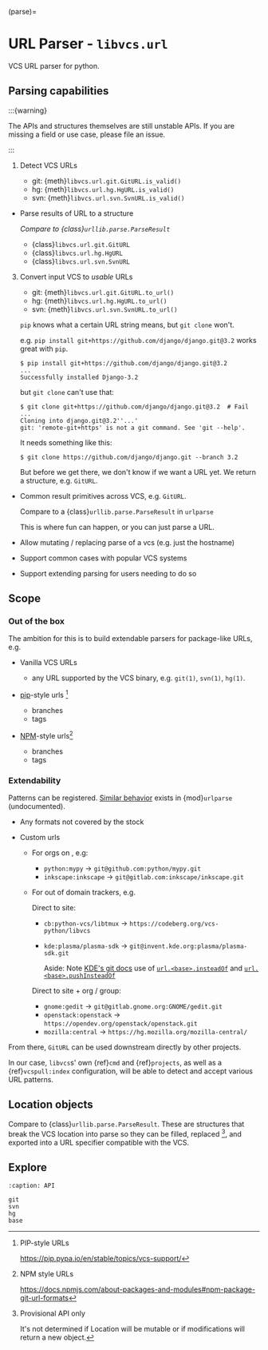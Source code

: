 (parse)=

# URL Parser - `libvcs.url`

VCS URL parser for python.

## Parsing capabilities

:::{warning}

The APIs and structures themselves are still unstable APIs. If you are missing a field or use case,
please file an issue.

:::

1. Detect VCS URLs

   - git: {meth}`libvcs.url.git.GitURL.is_valid()`
   - hg: {meth}`libvcs.url.hg.HgURL.is_valid()`
   - svn: {meth}`libvcs.url.svn.SvnURL.is_valid()`

- Parse results of URL to a structure

  _Compare to {class}`urllib.parse.ParseResult`_

  - {class}`libvcs.url.git.GitURL`
  - {class}`libvcs.url.hg.HgURL`
  - {class}`libvcs.url.svn.SvnURL`

3. Convert input VCS to _usable_ URLs

   - git: {meth}`libvcs.url.git.GitURL.to_url()`
   - hg: {meth}`libvcs.url.hg.HgURL.to_url()`
   - svn: {meth}`libvcs.url.svn.SvnURL.to_url()`

   `pip` knows what a certain URL string means, but `git clone` won't.

   e.g. `pip install git+https://github.com/django/django.git@3.2` works great with `pip`.

   ```console
   $ pip install git+https://github.com/django/django.git@3.2
   ...
   Successfully installed Django-3.2

   ```

   but `git clone` can't use that:

   ```console
   $ git clone git+https://github.com/django/django.git@3.2  # Fail
   ...
   Cloning into django.git@3.2''...'
   git: 'remote-git+https' is not a git command. See 'git --help'.
   ```

   It needs something like this:

   ```console
   $ git clone https://github.com/django/django.git --branch 3.2
   ```

   But before we get there, we don't know if we want a URL yet. We return a structure, e.g.
   `GitURL`.

- Common result primitives across VCS, e.g. `GitURL`.

  Compare to a {class}`urllib.parse.ParseResult` in `urlparse`

  This is where fun can happen, or you can just parse a URL.

- Allow mutating / replacing parse of a vcs (e.g. just the hostname)
- Support common cases with popular VCS systems
- Support extending parsing for users needing to do so

## Scope

### Out of the box

The ambition for this is to build extendable parsers for package-like URLs, e.g.

- Vanilla VCS URLs

  - any URL supported by the VCS binary, e.g. `git(1)`, `svn(1)`, `hg(1)`.

- [pip]-style urls [^pip-url]
  - branches
  - tags
- [NPM]-style urls[^npm-url]
  - branches
  - tags

[pip]: https://pip.pypa.io/en/stable/

[^pip-url]: PIP-style URLs

    https://pip.pypa.io/en/stable/topics/vcs-support/

[npm]: https://docs.npmjs.com/

[^npm-url]: NPM style URLs

    https://docs.npmjs.com/about-packages-and-modules#npm-package-git-url-formats

### Extendability

Patterns can be registered. [Similar behavior](https://stackoverflow.com/a/6264214/1396928) exists
in {mod}`urlparse` (undocumented).

- Any formats not covered by the stock
- Custom urls

  - For orgs on , e.g:

    - `python:mypy` -> `git@github.com:python/mypy.git`
    - `inkscape:inkscape` -> `git@gitlab.com:inkscape/inkscape.git`

  - For out of domain trackers, e.g.

    Direct to site:

    - `cb:python-vcs/libtmux` -> `https://codeberg.org/vcs-python/libvcs`
    - `kde:plasma/plasma-sdk` -> `git@invent.kde.org:plasma/plasma-sdk.git`

      Aside: Note [KDE's git docs] use of [`url.<base>.insteadOf`] and [`url.<base>.pushInsteadOf`]

    Direct to site + org / group:

    - `gnome:gedit` -> `git@gitlab.gnome.org:GNOME/gedit.git`
    - `openstack:openstack` -> `https://opendev.org/openstack/openstack.git`
    - `mozilla:central` -> `https://hg.mozilla.org/mozilla-central/`

[kde's git docs]: https://community.kde.org/Infrastructure/Git#Pushing
[`url.<base>.insteadof`]:
  https://git-scm.com/docs/git-config#Documentation/git-config.txt-urlltbasegtinsteadOf
[`url.<base>.pushinsteadof`]:
  https://git-scm.com/docs/git-config#Documentation/git-config.txt-urlltbasegtpushInsteadOf

From there, `GitURL` can be used downstream directly by other projects.

In our case, `libvcs`s' own {ref}`cmd` and {ref}`projects`, as well as a {ref}`vcspull:index`
configuration, will be able to detect and accept various URL patterns.

## Location objects

Compare to {class}`urllib.parse.ParseResult`. These are structures that break the VCS location into
parse so they can be filled, replaced [^api-unstable], and exported into a URL specifier compatible
with the VCS.

[^api-unstable]: Provisional API only

    It's not determined if Location will be mutable or if modifications will return a new object.

## Explore

```{toctree}
:caption: API

git
svn
hg
base
```

